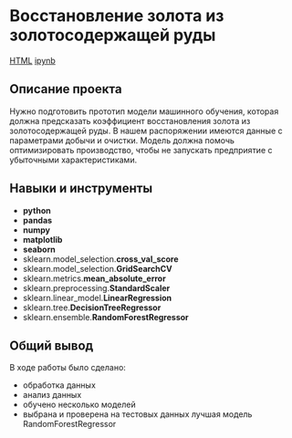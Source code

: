# Восстановление золота из золотосодержащей руды

[HTML](https://github.com/cenzukari/Portfolio/blob/main/Gold%20recovery/gold_odds_prediction.html)     [ipynb](https://github.com/cenzukari/Portfolio/blob/main/Gold%20recovery/gold_odds_prediction.ipynb)

## Описание проекта

Нужно подготовить прототип модели машинного обучения, которая должна предсказать коэффициент восстановления золота из золотосодержащей руды. В нашем распоряжении имеются данные с параметрами добычи и очистки. Модель должна помочь оптимизировать производство, чтобы не запускать предприятие с убыточными характеристиками.



## Навыки и инструменты

- **python**
- **pandas**
- **numpy**
- **matplotlib**
- **seaborn**
- sklearn.model_selection.**cross_val_score**
- sklearn.model_selection.**GridSearchCV**
- sklearn.metrics.**mean_absolute_error**
- sklearn.preprocessing.**StandardScaler**
- sklearn.linear_model.**LinearRegression**
- sklearn.tree.**DecisionTreeRegressor**
- sklearn.ensemble.**RandomForestRegressor**


## Общий вывод

В ходе работы было сделано:
- обработка данных
- анализ данных
- обучено несколько моделей
- выбрана и проверена на тестовых данных лучшая модель RandomForestRegressor
